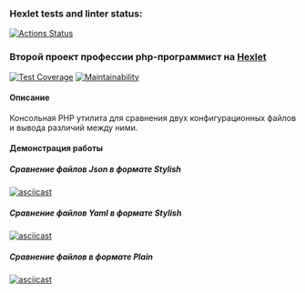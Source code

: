 ### Hexlet tests and linter status:
[![Actions Status](https://github.com/ikijime/php-project-lvl2/workflows/hexlet-check/badge.svg)](https://github.com/ikijime/php-project-lvl2/actions)

### Второй проект профессии php-программист на [Hexlet](https://ru.hexlet.io/)
[![Test Coverage](https://api.codeclimate.com/v1/badges/62999c0e32ce0e310f3e/test_coverage)](https://codeclimate.com/github/ikijime/php-project-lvl2/test_coverage) [![Maintainability](https://api.codeclimate.com/v1/badges/62999c0e32ce0e310f3e/maintainability)](https://codeclimate.com/github/ikijime/php-project-lvl2/maintainability)
#### Описание
Консольная PHP утилита для сравнения двух конфигурационных файлов и вывода различий между ними.


#### Демонстрация работы

##### Сравнение файлов Json в формате Stylish
[![asciicast](https://asciinema.org/a/wXS4AOIDdD3lLTXEZVUKWPnYB.svg)](https://asciinema.org/a/wXS4AOIDdD3lLTXEZVUKWPnYB)

##### Сравнение файлов Yaml в формате Stylish
[![asciicast](https://asciinema.org/a/K18e69RuAgUCEOmd19yRldszM.svg)](https://asciinema.org/a/K18e69RuAgUCEOmd19yRldszM)

##### Сравнение файлов в формате Plain
[![asciicast](https://asciinema.org/a/s7M7y8NJuLvHhJ3mZxAhsTVGY.svg)](https://asciinema.org/a/s7M7y8NJuLvHhJ3mZxAhsTVGY)
